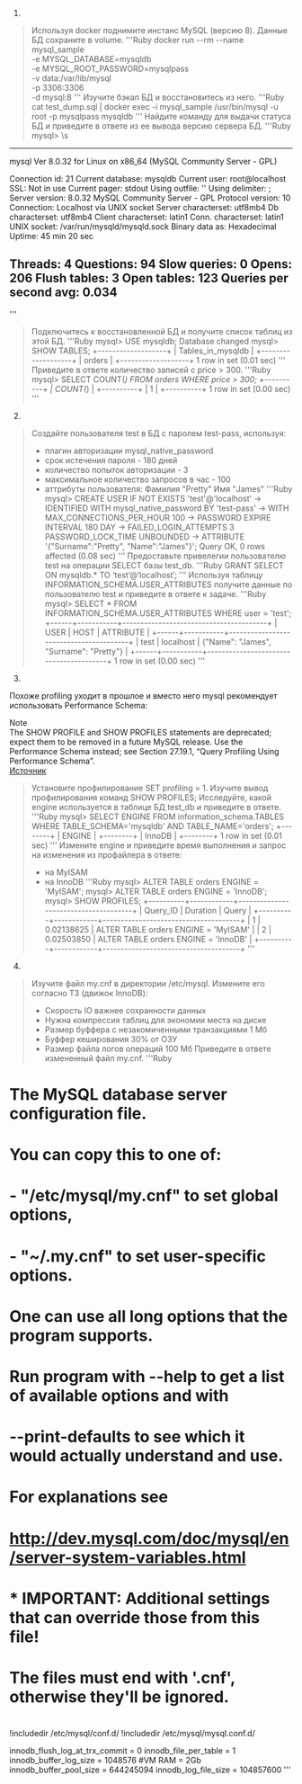 1.  

> Используя docker поднимите инстанс MySQL (версию 8). Данные БД сохраните в volume.
'''Ruby
docker run --rm --name mysql_sample \
    -e MYSQL_DATABASE=mysqldb \
    -e MYSQL_ROOT_PASSWORD=mysqlpass \
    -v data:/var/lib/mysql \
    -p 3306:3306 \
    -d mysql:8
'''
> Изучите бэкап БД и восстановитесь из него.
'''Ruby
cat test_dump.sql | docker exec -i mysql_sample /usr/bin/mysql -u root -p mysqlpass mysqldb
'''
> Найдите команду для выдачи статуса БД и приведите в ответе из ее вывода версию сервера БД.
'''Ruby
mysql> \s
--------------
mysql  Ver 8.0.32 for Linux on x86_64 (MySQL Community Server - GPL)

Connection id:          21
Current database:       mysqldb
Current user:           root@localhost
SSL:                    Not in use
Current pager:          stdout
Using outfile:          ''
Using delimiter:        ;
Server version:         8.0.32 MySQL Community Server - GPL
Protocol version:       10
Connection:             Localhost via UNIX socket
Server characterset:    utf8mb4
Db     characterset:    utf8mb4
Client characterset:    latin1
Conn.  characterset:    latin1
UNIX socket:            /var/run/mysqld/mysqld.sock
Binary data as:         Hexadecimal
Uptime:                 45 min 20 sec

Threads: 4  Questions: 94  Slow queries: 0  Opens: 206  Flush tables: 3  Open tables: 123  Queries per second avg: 0.034
--------------
'''
> Подключитесь к восстановленной БД и получите список таблиц из этой БД.
'''Ruby
mysql> USE mysqldb;
Database changed
mysql> SHOW TABLES;
+-------------------+
| Tables_in_mysqldb |
+-------------------+
| orders            |
+-------------------+
1 row in set (0.01 sec)
'''
> Приведите в ответе количество записей с price > 300.
'''Ruby
mysql> SELECT COUNT(*) FROM orders WHERE price > 300;
+----------+
| COUNT(*) |
+----------+
|        1 |
+----------+
1 row in set (0.00 sec)
'''
  
2.  
  
> Создайте пользователя test в БД c паролем test-pass, используя:
> - плагин авторизации mysql_native_password
> - срок истечения пароля - 180 дней
> - количество попыток авторизации - 3
> - максимальное количество запросов в час - 100
> - аттрибуты пользователя: Фамилия "Pretty" Имя "James"
'''Ruby
mysql> CREATE USER IF NOT EXISTS 'test'@'localhost'
    -> IDENTIFIED WITH mysql_native_password BY 'test-pass'
    -> WITH MAX_CONNECTIONS_PER_HOUR 100
    -> PASSWORD EXPIRE INTERVAL 180 DAY
    -> FAILED_LOGIN_ATTEMPTS 3 PASSWORD_LOCK_TIME UNBOUNDED
    -> ATTRIBUTE '{"Surname":"Pretty", "Name":"James"}';
Query OK, 0 rows affected (0.08 sec)
'''
> Предоставьте привелегии пользователю test на операции SELECT базы test_db.
'''Ruby
GRANT SELECT ON mysqldb.* TO ‘test’@‘localhost’;
'''
> Используя таблицу INFORMATION_SCHEMA.USER_ATTRIBUTES получите данные по пользователю test и приведите в ответе к задаче.
'''Ruby
mysql> SELECT * FROM INFORMATION_SCHEMA.USER_ATTRIBUTES WHERE user = 'test';
+------+-----------+----------------------------------------+
| USER | HOST      | ATTRIBUTE                              |
+------+-----------+----------------------------------------+
| test | localhost | {"Name": "James", "Surname": "Pretty"} |
+------+-----------+----------------------------------------+
1 row in set (0.00 sec)
'''
  
3.  
  
Похоже profiling уходит в прошлое и вместо него mysql рекомендует использовать Performance Schema:  
  
Note  
The SHOW PROFILE and SHOW PROFILES statements are deprecated; expect them to be removed in a future MySQL release. Use the  Performance Schema instead; see Section 27.19.1, “Query  Profiling Using Performance Schema”.  
[Источник](https://dev.mysql.com/doc/refman/8.0/en/show-profile.html)  
> Установите профилирование SET profiling = 1. Изучите вывод профилирования команд SHOW PROFILES; Исследуйте, какой engine используется в таблице БД test_db и приведите в ответе.
'''Ruby
mysql> SELECT ENGINE FROM information_schema.TABLES WHERE TABLE_SCHEMA='mysqldb' AND TABLE_NAME='orders';
+--------+
| ENGINE |
+--------+
| InnoDB |
+--------+
1 row in set (0.01 sec)
'''
> Измените engine и приведите время выполнения и запрос на изменения из профайлера в ответе:
> - на MyISAM
> - на InnoDB
'''Ruby
mysql> ALTER TABLE orders ENGINE = 'MyISAM';
mysql> ALTER TABLE orders ENGINE = 'InnoDB';
mysql> SHOW PROFILES;
+----------+------------+--------------------------------------+
| Query_ID | Duration   | Query                                |
+----------+------------+--------------------------------------+
|        1 | 0.02138625 | ALTER TABLE orders ENGINE = 'MyISAM' |
|        2 | 0.02503850 | ALTER TABLE orders ENGINE = 'InnoDB' |
+----------+------------+--------------------------------------+
'''
  
4.  
  
> Изучите файл my.cnf в директории /etc/mysql.
> Измените его согласно ТЗ (движок InnoDB):
> - Скорость IO важнее сохранности данных
> - Нужна компрессия таблиц для экономии места на диске
> - Размер буффера с незакомиченными транзакциями 1 Мб
> - Буффер кеширования 30% от ОЗУ
> - Размер файла логов операций 100 Мб
> Приведите в ответе измененный файл my.cnf.
'''Ruby
#
# The MySQL database server configuration file.
#
# You can copy this to one of:
# - "/etc/mysql/my.cnf" to set global options,
# - "~/.my.cnf" to set user-specific options.
# 
# One can use all long options that the program supports.
# Run program with --help to get a list of available options and with
# --print-defaults to see which it would actually understand and use.
#
# For explanations see
# http://dev.mysql.com/doc/mysql/en/server-system-variables.html

#
# * IMPORTANT: Additional settings that can override those from this file!
#   The files must end with '.cnf', otherwise they'll be ignored.
#

!includedir /etc/mysql/conf.d/
!includedir /etc/mysql/mysql.conf.d/

innodb_flush_log_at_trx_commit = 0
innodb_file_per_table = 1
innodb_buffer_log_size = 1048576
#VM RAM = 2Gb
innodb_buffer_pool_size = 644245094
innodb_log_file_size = 104857600
'''